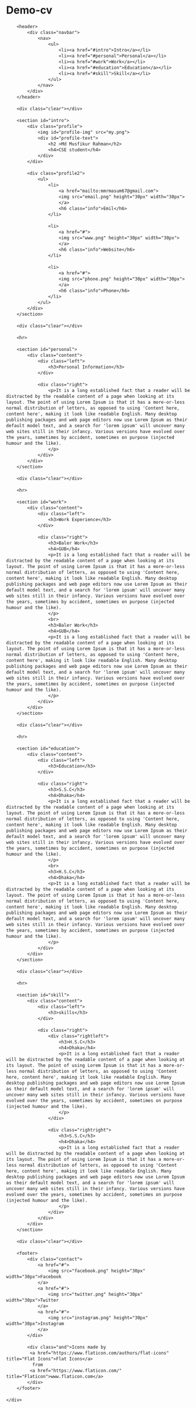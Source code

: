 # Demo-cv
<!DOCTYPE html>
<html>
<head>
	<meta charset="utf-8">
	<meta name="viewport" content="width=device-width, initial-scale=1.0">
	<title>CV</title>
	<link rel="stylesheet" type="text/css" href="cv.css">
	<link rel="preconnect" href="https://fonts.googleapis.com">
	<link rel="preconnect" href="https://fonts.gstatic.com" crossorigin>
	<link href="https://fonts.googleapis.com/css2?family=Kaisei+HarunoUmi:wght@700&display=swap" rel="stylesheet">
</head>
<body>
	<div class="containar">
		
		<header>
			<div class="navbar">
				<nav>
					<ul>
						<li><a href="#intro">Intro</a></li>
						<li><a href="#personal">Personal</a></li>
						<li><a href="#work">Work</a></li>
						<li><a href="#education">Education</a></li>
						<li><a href="#skill">Skill</a></li>
					</ul>					
				</nav>
			</div>			
		</header>

		<div class="clear"></div>

		<section id="intro">
			<div class="profile">
				<img id="profile-img" src="my.png">
				<div id="profile-text">
					<h2 >Md Musfikur Rahman</h2>
					<h4>CSE student</h4>
				</div>
			</div>

			<div class="profile2">
				<ul>
					<li>
						<a href="mailto:mmrmasum67@gmail.com">
						<img src="email.png" height="30px" width="30px">
						</a>
						<h6 class="info">Emil</h6>	
					</li>

					<li>
						<a href="#">
						<img src="www.png" height="30px" width="30px">						
						</a>
						<h6 class="info">Website</h6>	
					</li>

					<li>
						<a href="#">
						<img src="phone.png" height="30px" width="30px">						
						</a>
						<h6 class="info">Phone</h6>
					</li>
				</ul>
			</div>
		</section>

		<div class="clear"></div>
		
		<hr>

		<section id="personal">
			<div class="content">
				<div class="left">
					<h3>Personal Information</h3>
				</div>

				<div class="right">
					<p>It is a long established fact that a reader will be distracted by the readable content of a page when looking at its layout. The point of using Lorem Ipsum is that it has a more-or-less normal distribution of letters, as opposed to using 'Content here, content here', making it look like readable English. Many desktop publishing packages and web page editors now use Lorem Ipsum as their default model text, and a search for 'lorem ipsum' will uncover many web sites still in their infancy. Various versions have evolved over the years, sometimes by accident, sometimes on purpose (injected humour and the like).
					</p>
				</div>
			</div>			
		</section>

		<div class="clear"></div>
		
		<hr>
		
		<section id="work">
			<div class="content">
				<div class="left">
					<h3>Work Experience</h3>
				</div>

				<div class="right">
					<h3>Baler Work</h3>
					<h4>GUB</h4>
					<p>It is a long established fact that a reader will be distracted by the readable content of a page when looking at its layout. The point of using Lorem Ipsum is that it has a more-or-less normal distribution of letters, as opposed to using 'Content here, content here', making it look like readable English. Many desktop publishing packages and web page editors now use Lorem Ipsum as their default model text, and a search for 'lorem ipsum' will uncover many web sites still in their infancy. Various versions have evolved over the years, sometimes by accident, sometimes on purpose (injected humour and the like).
					</p>
					<br>
					<h3>Baler Work</h3>
					<h4>GUB</h4>
					<p>It is a long established fact that a reader will be distracted by the readable content of a page when looking at its layout. The point of using Lorem Ipsum is that it has a more-or-less normal distribution of letters, as opposed to using 'Content here, content here', making it look like readable English. Many desktop publishing packages and web page editors now use Lorem Ipsum as their default model text, and a search for 'lorem ipsum' will uncover many web sites still in their infancy. Various versions have evolved over the years, sometimes by accident, sometimes on purpose (injected humour and the like).
					</p>
				</div>
			</div>			
		</section>

		<div class="clear"></div>
		
		<hr>

		<section id="education">
			<div class="content">
				<div class="left">
					<h3>Education</h3>
				</div>

				<div class="right">
					<h3>S.S.C</h3>
					<h4>Dhaka</h4>
					<p>It is a long established fact that a reader will be distracted by the readable content of a page when looking at its layout. The point of using Lorem Ipsum is that it has a more-or-less normal distribution of letters, as opposed to using 'Content here, content here', making it look like readable English. Many desktop publishing packages and web page editors now use Lorem Ipsum as their default model text, and a search for 'lorem ipsum' will uncover many web sites still in their infancy. Various versions have evolved over the years, sometimes by accident, sometimes on purpose (injected humour and the like).
					</p>
					<br>
					<h3>H.S.C</h3>
					<h4>Dhaka</h4>
					<p>It is a long established fact that a reader will be distracted by the readable content of a page when looking at its layout. The point of using Lorem Ipsum is that it has a more-or-less normal distribution of letters, as opposed to using 'Content here, content here', making it look like readable English. Many desktop publishing packages and web page editors now use Lorem Ipsum as their default model text, and a search for 'lorem ipsum' will uncover many web sites still in their infancy. Various versions have evolved over the years, sometimes by accident, sometimes on purpose (injected humour and the like).
					</p>
				</div>
			</div>			
		</section>

		<div class="clear"></div>
		
		<hr>

		<section id="skill">
			<div class="content">
				<div class="left">
					<h3>skills</h3>
				</div>

				<div class="right">
					<div class="rightleft">
						<h3>H.S.C</h3>
						<h4>Dhaka</h4>
						<p>It is a long established fact that a reader will be distracted by the readable content of a page when looking at its layout. The point of using Lorem Ipsum is that it has a more-or-less normal distribution of letters, as opposed to using 'Content here, content here', making it look like readable English. Many desktop publishing packages and web page editors now use Lorem Ipsum as their default model text, and a search for 'lorem ipsum' will uncover many web sites still in their infancy. Various versions have evolved over the years, sometimes by accident, sometimes on purpose (injected humour and the like).
						</p>
					</div>
					
					<div class="rightright">
						<h3>S.S.C</h3>
						<h4>Dhaka</h4>
						<p>It is a long established fact that a reader will be distracted by the readable content of a page when looking at its layout. The point of using Lorem Ipsum is that it has a more-or-less normal distribution of letters, as opposed to using 'Content here, content here', making it look like readable English. Many desktop publishing packages and web page editors now use Lorem Ipsum as their default model text, and a search for 'lorem ipsum' will uncover many web sites still in their infancy. Various versions have evolved over the years, sometimes by accident, sometimes on purpose (injected humour and the like).
						</p>					
					</div>
				</div>
			</div>			
		</section>

		<div class="clear"></div>
		 
		<footer>
			<div class="contact">
				<a href="#">
					<img src="facebook.png" height="30px" width="30px">Facebook
				</a>
				<a href="#">
					<img src="twitter.png" height="30px" width="30px">Twitter
				</a>
				<a href="#">
					<img src="instagram.png" height="30px" width="30px">Instagram
				</a>
			</div>

			<div class="and">Icons made by
			 <a href="https://www.flaticon.com/authors/flat-icons" title="Flat Icons">Flat Icons</a>
			  from
			 <a href="https://www.flaticon.com/" title="Flaticon">www.flaticon.com</a>
			</div>
		</footer>

	</div>
</body>
</html>
